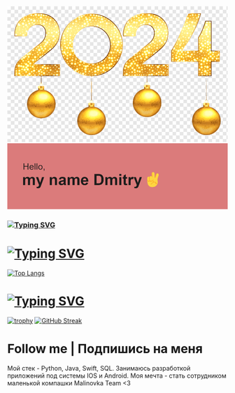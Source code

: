 
[![Until 2023 | Пока 2023](https://github.com/FenixLaz/FenixLaz/blob/main/newyear.png)](https://vk.com/chudin.dima)
[![Header | Шапка](https://github.com/FenixLaz/FenixLaz/blob/main/header.png)](https://vk.com/chudin.dima)

### [![Typing SVG](https://readme-typing-svg.herokuapp.com?color=%2336BCF7&lines=I+am+Novice+developer+python)](https://git.io/typing-svg)

# [![Typing SVG](https://readme-typing-svg.herokuapp.com?color=%2336BCF7&lines=Languages+and+tools)](https://git.io/typing-svg)

[![Top Langs](https://github-readme-stats.vercel.app/api/top-langs/?username=FenixLaz&layout=compact)]()

# [![Typing SVG](https://readme-typing-svg.herokuapp.com?color=%2336BCF7&lines=My+achievements)](https://git.io/typing-svg)
[![trophy](https://github-profile-trophy.vercel.app/?username=FenixLaz&theme=gruvbox)](https://vk.com/chudin.dima)
[![GitHub Streak](https://github-readme-streak-stats.herokuapp.com/?user=FenixLaz)]()


# Follow me | Подпишись на меня
Мой стек - Python, Java, Swift, SQL. Занимаюсь разработкой приложений под системы IOS и Android.
Моя мечта - стать сотрудником маленькой компашки Malinovka Team <3
